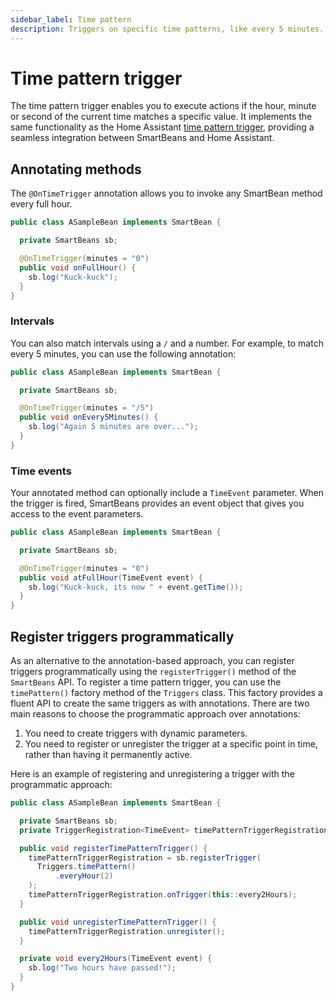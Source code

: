```yaml
---
sidebar_label: Time pattern
description: Triggers on specific time patterns, like every 5 minutes.
---
```


# Time pattern trigger

The time pattern trigger enables you to execute actions if the hour, minute or second of the current time matches a 
specific value. It implements the same functionality as the Home Assistant [time pattern trigger](https://www.home-assistant.io/docs/automation/trigger/#time-pattern-trigger),
providing a seamless integration between SmartBeans and Home Assistant.

## Annotating methods

The `@OnTimeTrigger` annotation allows you to invoke any SmartBean method every full hour.

````java
public class ASampleBean implements SmartBean {

  private SmartBeans sb;

  @OnTimeTrigger(minutes = "0")
  public void onFullHour() {
    sb.log("Kuck-kuck");
  }
}
````

### Intervals

You can also match intervals using a `/` and a number. For example, to match every 5 minutes, you can use the 
following annotation:

````java
public class ASampleBean implements SmartBean {

  private SmartBeans sb;

  @OnTimeTrigger(minutes = "/5")
  public void onEvery5Minutes() {
    sb.log("Again 5 minutes are over...");
  }
}
````

### Time events

Your annotated method can optionally include a `TimeEvent` parameter. When the trigger is fired, SmartBeans provides an
event object that gives you access to the event parameters.

````java
public class ASampleBean implements SmartBean {

  private SmartBeans sb;

  @OnTimeTrigger(minutes = "0")
  public void atFullHour(TimeEvent event) {
    sb.log("Kuck-kuck, its now " + event.getTime());
  }
}
````

## Register triggers programmatically

As an alternative to the annotation-based approach, you can register triggers programmatically using the 
`registerTrigger()` method of the `SmartBeans` API. To register a time pattern trigger, you can use the `timePattern()` 
factory method of the `Triggers` class. This factory provides a fluent API to create the same triggers as with 
annotations. There are two main reasons to choose the programmatic approach over annotations:
1. You need to create triggers with dynamic parameters.
2. You need to register or unregister the trigger at a specific point in time, rather than having it permanently active.

Here is an example of registering and unregistering a trigger with the programmatic approach:

````java
public class ASampleBean implements SmartBean {

  private SmartBeans sb;
  private TriggerRegistration<TimeEvent> timePatternTriggerRegistration;

  public void registerTimePatternTrigger() {
    timePatternTriggerRegistration = sb.registerTrigger(
      Triggers.timePattern()
          .everyHour(2)
    );
    timePatternTriggerRegistration.onTrigger(this::every2Hours);
  }

  public void unregisterTimePatternTrigger() {
    timePatternTriggerRegistration.unregister();
  }

  private void every2Hours(TimeEvent event) {
    sb.log("Two hours have passed!");
  }
}
````
